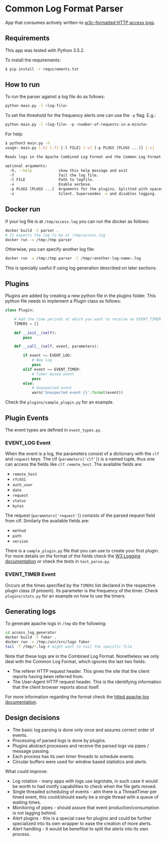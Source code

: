 # Common Log Format Parser

App that consumes actively written-to [w3c-formatted HTTP access logs](https://www.w3.org/Daemon/User/Config/Logging.html).

## Requirements

This app was tested with Python 3.5.2.

To install the requirements:

```bash
$ pip install -r requirements.txt
```

## How to run

To run the parser against a log file do as follows:

```bash
python main.py -l <log-file>
```

To set the threshold for the frequency alerts one can use the `-p` flag. E.g.:

```bash
python main.py -l <log-file> -p <number-of-requests-in-a-minute>
```

For help:

```bash
$ python3 main.py -h
usage: main.py [-h] [-f] [-l FILE] [-v] [-p PLUGS [PLUGS ...]] [-s]

Reads logs in the Apache Combined Log Format and the Common Log Format.

optional arguments:
  -h, --help            show this help message and exit
  -f                    Tail the log file.
  -l FILE               Path to logfile.
  -v                    Enable verbose.
  -p PLUGS [PLUGS ...]  Arguments for the plugins. Splitted with spaces
  -s                    Silent. Superseedes -v and disables logging.
```

## Docker run

If your log file is at `/tmp/access.log` you can run the docker as follows:

```bash
docker build -t parser .
# It expects the log to be at /tmp/access.log
docker run -v /tmp:/tmp parser
```

Otherwise, you can specify another log file:

```bash
docker run -v /tmp:/tmp parser -l /tmp/<another-log-name>.log
```

This is specially useful if using log generation described on later sections.

## Plugins

Plugins are added by creating a new python file in the plugins folder.
This python file needs to implement a Plugin class as follows:

```python
class Plugin:

    # Add the time periods at which you want to receive an EVENT_TIMER
    TIMERS = [] 

    def __init__(self):
        pass

    def __call__(self, event, parameters):

        if event == EVENT_LOG:
            # New log
            pass
        elif event == EVENT_TIMER:
            # Timer based event
            pass
        else:
            # Unexpected event
            warn('Unexpected event {}'.format(event))
```

Check the `plugins/sample_plugin.py` for an example.

## Plugin Events

The event types are defined in `event_types.py`. 

### EVENT_LOG Event

When the event is a log, the parameters consist of a dictionary with the `clf` and `request` keys.
The clf (`parameters['clf']`) is a named tuple, thus one can access the fields like `clf.remote_host`.
The available fields are:

* `remote_host`
* `rfc931`
* `auth_user`
* `date`
* `request`
* `status`
* `bytes`

The request (`parameters['request']`) consists of the parsed request field from clf.
Similarly the available fields are:

* `method`
* `path`
* `version`

There is a `sample_plugin.py` file that you can use to create your first plugin.
For more details on the format of the fields check the [W3 Logging documentation](https://www.w3.org/Daemon/User/Config/Logging.html) or check the tests in `test_parse.py`.

### EVENT_TIMER Event

Occurs at the times specified by the `TIMERS` list declared in the respective plugin class (if present).
Its parameter is the frequency of the timer.
Check `plugins/stats.py` for an example on how to use the timers.

## Generating logs

To generate apache logs in `/tmp` do the following:

```bash
cd access_log_generator
docker build -t faker .
docker run -v /tmp:/usr/src/logs faker
tail -f /tmp/*.log # might want to tail the specific file
```

Note that these logs are in the Combined Log Format.
Nonetheless we only deal with the Common Log Format, which ignores the last two fields:

* The referer HTTP request header. This gives the site that the client reports having been referred from.
* The User-Agent HTTP request header. This is the identifying information that the client browser reports about itself.

For more information regarding the format check the [httpd apache log documentation](https://httpd.apache.org/docs/2.4/logs.html).

## Design decisions

* The basic log parsing is done only once and assures correct order of events.
* Processing of parsed logs is done by plugins.
* Plugins abstract processes and receive the parsed logs via pipes / message passing.
* Each process has its own timer threads to schedule events.
* Circular buffers were used for window based statistics and alerts.

What could improve:

* Log rotation - many apps with logs use logrotate, in such case it would be worth to had inotify capabilities to check when the file gets moved.
* Single threaded scheduling of events - atm there is a ThreadTimer per timed event, this could/should easily be a single thread with a queue of waiting times.
* Monitoring of pipes - should assure that event production/consumption is not lagging behind.
* Alert plugins - this is a special case for plugins and could be further specialized into its own wrapper to ease the creation of more alerts.
* Alert handling - it would be benefitial to split the alerts into its own process.

